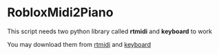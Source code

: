 # RobloxMidi2Piano
This script needs two python library called **rtmidi** and **keyboard** to work

You may download them from [rtmidi](https://pypi.org/project/python-rtmidi/) and [keyboard](https://pypi.org/project/keyboard)
